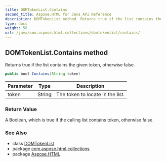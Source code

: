 ```yaml
---
title: DOMTokenList.Contains
second_title: Aspose.HTML for Java API Reference
description: DOMTokenList method. Returns true if the list contains the given token otherwise false
type: docs
weight: 50
url: /java/com.aspose.html.collections/domtokenlist/contains/
---
```

## DOMTokenList.Contains method

Returns true if the list contains the given token, otherwise false.

```java
public bool Contains(String token)
```

| Parameter | Type | Description |
| --- | --- | --- |
| token | String | The token to locate in the list. |

### Return Value

A Boolean, which is true if the calling list contains token, otherwise false.

### See Also

* class [DOMTokenList](../)
* package [com.aspose.html.collections](../../domtokenlist/)
* package [Aspose.HTML](../../../)
